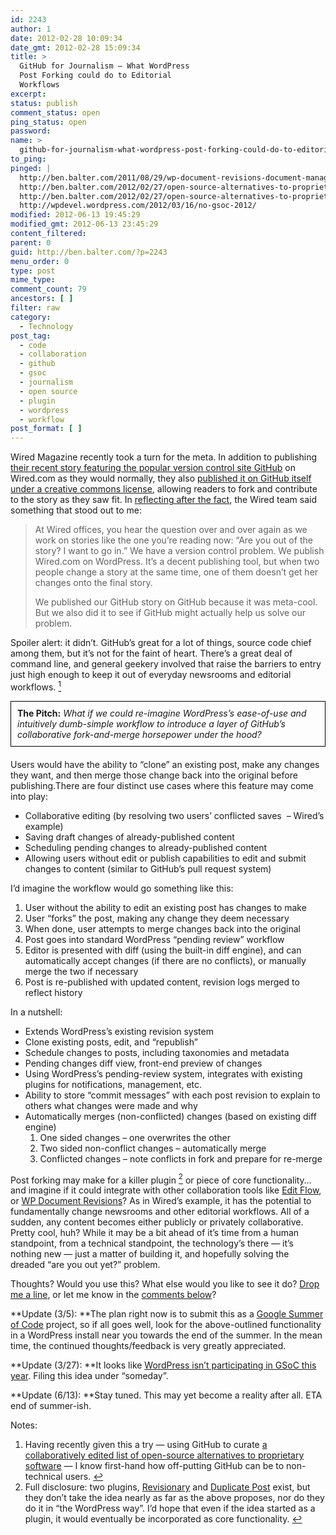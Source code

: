 ```yaml
---
id: 2243
author: 1
date: 2012-02-28 10:09:34
date_gmt: 2012-02-28 15:09:34
title: >
  GitHub for Journalism — What WordPress
  Post Forking could do to Editorial
  Workflows
excerpt:
status: publish
comment_status: open
ping_status: open
password:
name: >
  github-for-journalism-what-wordpress-post-forking-could-do-to-editorial-workflows
to_ping:
pinged: |
  http://ben.balter.com/2011/08/29/wp-document-revisions-document-management-version-control-wordpress/
  http://ben.balter.com/2012/02/27/open-source-alternatives-to-proprietary-enterprise-software/#comment-10052
  http://ben.balter.com/2012/02/27/open-source-alternatives-to-proprietary-enterprise-software/
  http://wpdevel.wordpress.com/2012/03/16/no-gsoc-2012/
modified: 2012-06-13 19:45:29
modified_gmt: 2012-06-13 23:45:29
content_filtered:
parent: 0
guid: http://ben.balter.com/?p=2243
menu_order: 0
type: post
mime_type:
comment_count: 79
ancestors: [ ]
filter: raw
category:
  - Technology
post_tag:
  - code
  - collaboration
  - github
  - gsoc
  - journalism
  - open source
  - plugin
  - wordpress
  - workflow
post_format: [ ]
---
```

Wired Magazine recently took a turn for the meta. In addition to publishing [their recent story featuring the popular version control site GitHub][1] on Wired.com as they would normally, they also [published it on GitHub itself under a creative commons license][2], allowing readers to fork and contribute to the story as they saw fit. In [reflecting after the fact][3], the Wired team said something that stood out to me:

> At Wired offices, you hear the question over and over again as we work on stories like the one you’re reading now: “Are you out of the story? I want to go in.” We have a version control problem. We publish Wired.com on WordPress. It’s a decent publishing tool, but when two people change a story at the same time, one of them doesn’t get her changes onto the final story.
> 
> We published our GitHub story on GitHub because it was meta-cool. But we also did it to see if GitHub might actually help us solve our problem.

Spoiler alert: it didn’t. GitHub’s great for a lot of things, source code chief among them, but it’s not for the faint of heart. There’s a great deal of command line, and general geekery involved that raise the barriers to entry just high enough to keep it out of everyday newsrooms and editorial workflows. <a class="simple-footnote" title="Having recently given this a try — using GitHub to curate a collaboratively edited list of open-source alternatives to proprietary software — I know first-hand how off-putting GitHub can be to non-technical users." id="return-note-2020-1" href="#note-2020-1"><sup>1</sup></a>

<div style="border: 1px solid black; padding: 10px; margin-bottom: 20px;">
  <strong>The Pitch:</strong><em> What if we could re-imagine WordPress’s ease-of-use and intuitively dumb-simple workflow to introduce a layer of GitHub’s collaborative fork-and-merge horsepower under the hood? </em>
</div>

<!--more-->Users would have the ability to “clone” an existing post, make any changes they want, and then merge those change back into the original before publishing.There are four distinct use cases where this feature may come into play:

*   Collaborative editing (by resolving two users’ conflicted saves  – Wired’s example)
*   Saving draft changes of already-published content
*   Scheduling pending changes to already-published content
*   Allowing users without edit or publish capabilities to edit and submit changes to content (similar to GitHub’s pull request system)

I’d imagine the workflow would go something like this:

1.  User without the ability to edit an existing post has changes to make
2.  User “forks” the post, making any change they deem necessary
3.  When done, user attempts to merge changes back into the original
4.  Post goes into standard WordPress “pending review” workflow
5.  Editor is presented with diff (using the built-in diff engine), and can automatically accept changes (if there are no conflicts), or manually merge the two if necessary
6.  Post is re-published with updated content, revision logs merged to reflect history

In a nutshell:

*   Extends WordPress’s existing revision system
*   Clone existing posts, edit, and “republish”
*   Schedule changes to posts, including taxonomies and metadata
*   Pending changes diff view, front-end preview of changes
*   Using WordPress’s pending-review system, integrates with existing plugins for notifications, management, etc.
*   Ability to store “commit messages” with each post revision to explain to others what changes were made and why
*   Automatically merges (non-conflicted) changes (based on existing diff engine) 
    1.  One sided changes – one overwrites the other
    2.  Two sided non-conflict changes – automatically merge
    3.  Conflicted changes – note conflicts in fork and prepare for re-merge

Post forking may make for a killer plugin <a class="simple-footnote" title="Full disclosure: two plugins, Revisionary and Duplicate Post exist, but they don&#8217;t take the idea nearly as far as the above proposes, nor do they do it in &#8220;the WordPress way&#8221;. I&#8217;d hope that even if the idea started as a plugin, it would eventually be incorporated as core functionality." id="return-note-2020-2" href="#note-2020-2"><sup>2</sup></a> or piece of core functionality… and imagine if it could integrate with other collaboration tools like [Edit Flow][4], or [WP Document Revisions][5]? As in Wired’s example, it has the potential to fundamentally change newsrooms and other editorial workflows. All of a sudden, any content becomes either publicly or privately collaborative. Pretty cool, huh? While it may be a bit ahead of it’s time from a human standpoint, from a technical standpoint, the technology’s there — it’s nothing new — just a matter of building it, and hopefully solving the dreaded “are you out yet?” problem.

Thoughts? Would you use this? What else would you like to see it do? [Drop me a line][6], or let me know in the [comments below][7]?

**Update (3/5): **The plan right now is to submit this as a [Google Summer of Code][8] project, so if all goes well, look for the above-outlined functionality in a WordPress install near you towards the end of the summer. In the mean time, the continued thoughts/feedback is very greatly appreciated.

**Update (3/27): **It looks like [WordPress isn’t participating in GSoC this year][9]. Filing this idea under “someday”.

**Update (6/13): **Stay tuned. This may yet become a reality after all. ETA end of summer-ish.

<div class="simple-footnotes">
  <p class="notes">
    Notes:
  </p>
  
  <ol>
    <li id="note-2020-1">
      Having recently given this a try — using GitHub to curate <a href="http://ben.balter.com/2012/02/27/open-source-alternatives-to-proprietary-enterprise-software/">a collaboratively edited list of open-source alternatives to proprietary software</a> — I know first-hand how off-putting GitHub can be to non-technical users. <a href="#return-note-2020-1">↩</a>
    </li>
    <li id="note-2020-2">
      Full disclosure: two plugins, <a href="http://wordpress.org/extend/plugins/revisionary/">Revisionary</a> and <a href="http://wordpress.org/extend/plugins/duplicate-post/">Duplicate Post</a> exist, but they don’t take the idea nearly as far as the above proposes, nor do they do it in “the WordPress way”. I’d hope that even if the idea started as a plugin, it would eventually be incorporated as core functionality. <a href="#return-note-2020-2">↩</a>
    </li>
  </ol>
</div>

 [1]: http://www.wired.com/wiredenterprise/2012/02/github/all/1
 [2]: https://github.com/WiredEnterprise/Lord-of-the-Files
 [3]: http://www.wired.com/wiredenterprise/2012/02/github-revisited/?utm_source=feedburner&utm_medium=feed&utm_campaign=Feed%3A+wired%2Findex+%28Wired%3A+Index+3+%28Top+Stories+2%29%29
 [4]: http://editflow.org/
 [5]: http://ben.balter.com/2011/08/29/wp-document-revisions-document-management-version-control-wordpress/
 [6]: http://ben.balter.com/contact/
 [7]: #comments
 [8]: http://ben.balter.com/tag/gsoc/
 [9]: http://wpdevel.wordpress.com/2012/03/16/no-gsoc-2012/
